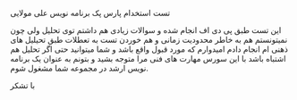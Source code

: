 تست استخدام پارس پک برنامه نویس علی مولایی

این تست طبق پی دی اف انجام شده و سوالات زیادی هم داشتم توی تحلیل ولی چون نمیتونستم هم به خاطر محدودیت زمانی و هم خوردن تست به تعطلات طبق تحیلیل های ذهنی ام انجام دادم امیدوارم که مورد قبول واقع باشد و شما میتوانید حتی اگر تحلیل هم اشتباه باشد با این سورس مهارت های فنی مرا متوجه بشید و بتونم به عنوان یک برنامه نویس ارشد در مجموعه شما مشغول شوم.

با تشکر